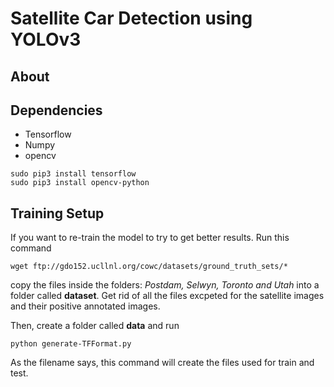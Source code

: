 # Satellite Car Detection using YOLOv3

## About

## Dependencies
* Tensorflow
* Numpy
* opencv

```
sudo pip3 install tensorflow 
sudo pip3 install opencv-python
```

## Training Setup
If you want to re-train the model to try to get better results. Run this command
```
wget ftp://gdo152.ucllnl.org/cowc/datasets/ground_truth_sets/*
```
copy the files inside the folders: *Postdam, Selwyn, Toronto and Utah* into a folder called **dataset**. Get rid of all the files excpeted for the satellite images and their positive annotated images.

Then, create a folder called **data** and run 
```
python generate-TFFormat.py
```
As the filename says, this command will create the files used for train and test.


